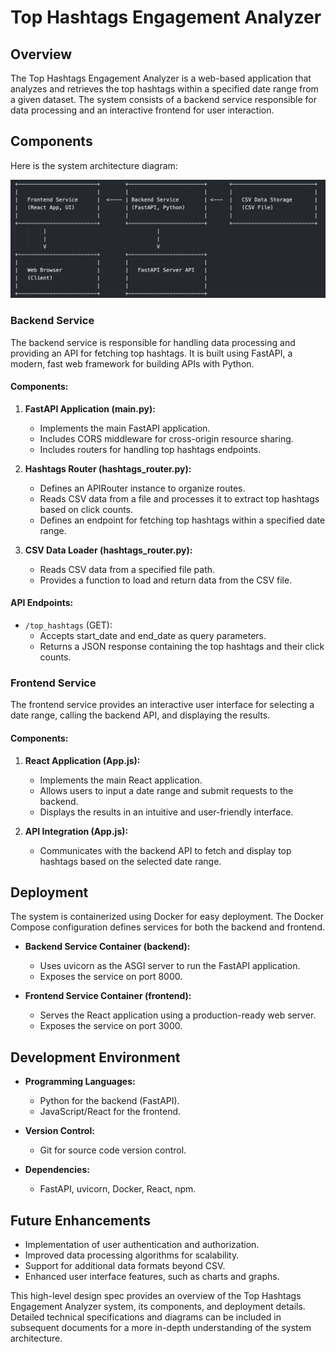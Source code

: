 # Top Hashtags Engagement Analyzer

## Overview

The Top Hashtags Engagement Analyzer is a web-based application that analyzes and retrieves the top hashtags within a specified date range from a given dataset. The system consists of a backend service responsible for data processing and an interactive frontend for user interaction.

## Components

Here is the system architecture diagram:

![System Architecture](docs/images/system_architecture.png)

### Backend Service

The backend service is responsible for handling data processing and providing an API for fetching top hashtags. It is built using FastAPI, a modern, fast web framework for building APIs with Python.

#### Components:

1. **FastAPI Application (main.py):**

   - Implements the main FastAPI application.
   - Includes CORS middleware for cross-origin resource sharing.
   - Includes routers for handling top hashtags endpoints.

2. **Hashtags Router (hashtags_router.py):**

   - Defines an APIRouter instance to organize routes.
   - Reads CSV data from a file and processes it to extract top hashtags based on click counts.
   - Defines an endpoint for fetching top hashtags within a specified date range.

3. **CSV Data Loader (hashtags_router.py):**
   - Reads CSV data from a specified file path.
   - Provides a function to load and return data from the CSV file.

#### API Endpoints:

- `/top_hashtags` (GET):
  - Accepts start_date and end_date as query parameters.
  - Returns a JSON response containing the top hashtags and their click counts.

### Frontend Service

The frontend service provides an interactive user interface for selecting a date range, calling the backend API, and displaying the results.

#### Components:

1. **React Application (App.js):**

   - Implements the main React application.
   - Allows users to input a date range and submit requests to the backend.
   - Displays the results in an intuitive and user-friendly interface.

2. **API Integration (App.js):**
   - Communicates with the backend API to fetch and display top hashtags based on the selected date range.

## Deployment

The system is containerized using Docker for easy deployment. The Docker Compose configuration defines services for both the backend and frontend.

- **Backend Service Container (backend):**

  - Uses uvicorn as the ASGI server to run the FastAPI application.
  - Exposes the service on port 8000.

- **Frontend Service Container (frontend):**
  - Serves the React application using a production-ready web server.
  - Exposes the service on port 3000.

## Development Environment

- **Programming Languages:**

  - Python for the backend (FastAPI).
  - JavaScript/React for the frontend.

- **Version Control:**

  - Git for source code version control.

- **Dependencies:**
  - FastAPI, uvicorn, Docker, React, npm.

## Future Enhancements

- Implementation of user authentication and authorization.
- Improved data processing algorithms for scalability.
- Support for additional data formats beyond CSV.
- Enhanced user interface features, such as charts and graphs.

This high-level design spec provides an overview of the Top Hashtags Engagement Analyzer system, its components, and deployment details. Detailed technical specifications and diagrams can be included in subsequent documents for a more in-depth understanding of the system architecture.
